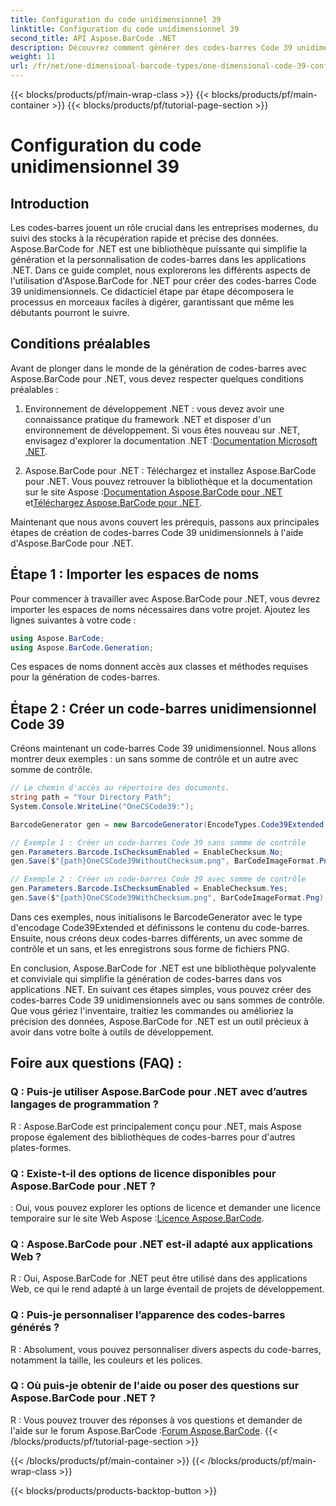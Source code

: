 ```yaml
---
title: Configuration du code unidimensionnel 39
linktitle: Configuration du code unidimensionnel 39
second_title: API Aspose.BarCode .NET
description: Découvrez comment générer des codes-barres Code 39 unidimensionnels dans .NET avec Aspose.BarCode. Guide étape par étape pour les développeurs.
weight: 11
url: /fr/net/one-dimensional-barcode-types/one-dimensional-code-39-configuration/
---
```


{{< blocks/products/pf/main-wrap-class >}}
{{< blocks/products/pf/main-container >}}
{{< blocks/products/pf/tutorial-page-section >}}

# Configuration du code unidimensionnel 39


## Introduction

Les codes-barres jouent un rôle crucial dans les entreprises modernes, du suivi des stocks à la récupération rapide et précise des données. Aspose.BarCode for .NET est une bibliothèque puissante qui simplifie la génération et la personnalisation de codes-barres dans les applications .NET. Dans ce guide complet, nous explorerons les différents aspects de l'utilisation d'Aspose.BarCode for .NET pour créer des codes-barres Code 39 unidimensionnels. Ce didacticiel étape par étape décomposera le processus en morceaux faciles à digérer, garantissant que même les débutants pourront le suivre.

## Conditions préalables

Avant de plonger dans le monde de la génération de codes-barres avec Aspose.BarCode pour .NET, vous devez respecter quelques conditions préalables :

1.  Environnement de développement .NET : vous devez avoir une connaissance pratique du framework .NET et disposer d'un environnement de développement. Si vous êtes nouveau sur .NET, envisagez d'explorer la documentation .NET :[Documentation Microsoft .NET](https://docs.microsoft.com/en-us/dotnet/).

2. Aspose.BarCode pour .NET : Téléchargez et installez Aspose.BarCode pour .NET. Vous pouvez retrouver la bibliothèque et la documentation sur le site Aspose :[Documentation Aspose.BarCode pour .NET](https://reference.aspose.com/barcode/net/) et[Téléchargez Aspose.BarCode pour .NET](https://releases.aspose.com/barcode/net/).

Maintenant que nous avons couvert les prérequis, passons aux principales étapes de création de codes-barres Code 39 unidimensionnels à l'aide d'Aspose.BarCode pour .NET.

## Étape 1 : Importer les espaces de noms
Pour commencer à travailler avec Aspose.BarCode pour .NET, vous devrez importer les espaces de noms nécessaires dans votre projet. Ajoutez les lignes suivantes à votre code :

```csharp
using Aspose.BarCode;
using Aspose.BarCode.Generation;
```

Ces espaces de noms donnent accès aux classes et méthodes requises pour la génération de codes-barres.

## Étape 2 : Créer un code-barres unidimensionnel Code 39

Créons maintenant un code-barres Code 39 unidimensionnel. Nous allons montrer deux exemples : un sans somme de contrôle et un autre avec somme de contrôle.

```csharp
// Le chemin d'accès au répertoire des documents.
string path = "Your Directory Path";
System.Console.WriteLine("OneCSCode39:");

BarcodeGenerator gen = new BarcodeGenerator(EncodeTypes.Code39Extended, "CODE");

// Exemple 1 : Créer un code-barres Code 39 sans somme de contrôle
gen.Parameters.Barcode.IsChecksumEnabled = EnableChecksum.No;
gen.Save($"{path}OneCSCode39WithoutChecksum.png", BarCodeImageFormat.Png);

// Exemple 2 : Créer un code-barres Code 39 avec somme de contrôle
gen.Parameters.Barcode.IsChecksumEnabled = EnableChecksum.Yes;
gen.Save($"{path}OneCSCode39WithChecksum.png", BarCodeImageFormat.Png);
```

Dans ces exemples, nous initialisons le BarcodeGenerator avec le type d'encodage Code39Extended et définissons le contenu du code-barres. Ensuite, nous créons deux codes-barres différents, un avec somme de contrôle et un sans, et les enregistrons sous forme de fichiers PNG.

En conclusion, Aspose.BarCode for .NET est une bibliothèque polyvalente et conviviale qui simplifie la génération de codes-barres dans vos applications .NET. En suivant ces étapes simples, vous pouvez créer des codes-barres Code 39 unidimensionnels avec ou sans sommes de contrôle. Que vous gériez l'inventaire, traitiez les commandes ou amélioriez la précision des données, Aspose.BarCode for .NET est un outil précieux à avoir dans votre boîte à outils de développement.

## Foire aux questions (FAQ) :

### Q : Puis-je utiliser Aspose.BarCode pour .NET avec d’autres langages de programmation ?
R : Aspose.BarCode est principalement conçu pour .NET, mais Aspose propose également des bibliothèques de codes-barres pour d'autres plates-formes.

### Q : Existe-t-il des options de licence disponibles pour Aspose.BarCode pour .NET ?
 : Oui, vous pouvez explorer les options de licence et demander une licence temporaire sur le site Web Aspose :[Licence Aspose.BarCode](https://purchase.aspose.com/temporary-license/).

### Q : Aspose.BarCode pour .NET est-il adapté aux applications Web ?
R : Oui, Aspose.BarCode for .NET peut être utilisé dans des applications Web, ce qui le rend adapté à un large éventail de projets de développement.

### Q : Puis-je personnaliser l’apparence des codes-barres générés ?
R : Absolument, vous pouvez personnaliser divers aspects du code-barres, notamment la taille, les couleurs et les polices.

### Q : Où puis-je obtenir de l'aide ou poser des questions sur Aspose.BarCode pour .NET ?
 R : Vous pouvez trouver des réponses à vos questions et demander de l'aide sur le forum Aspose.BarCode :[Forum Aspose.BarCode](https://forum.aspose.com/c/barcode/13).
{{< /blocks/products/pf/tutorial-page-section >}}

{{< /blocks/products/pf/main-container >}}
{{< /blocks/products/pf/main-wrap-class >}}

{{< blocks/products/products-backtop-button >}}
